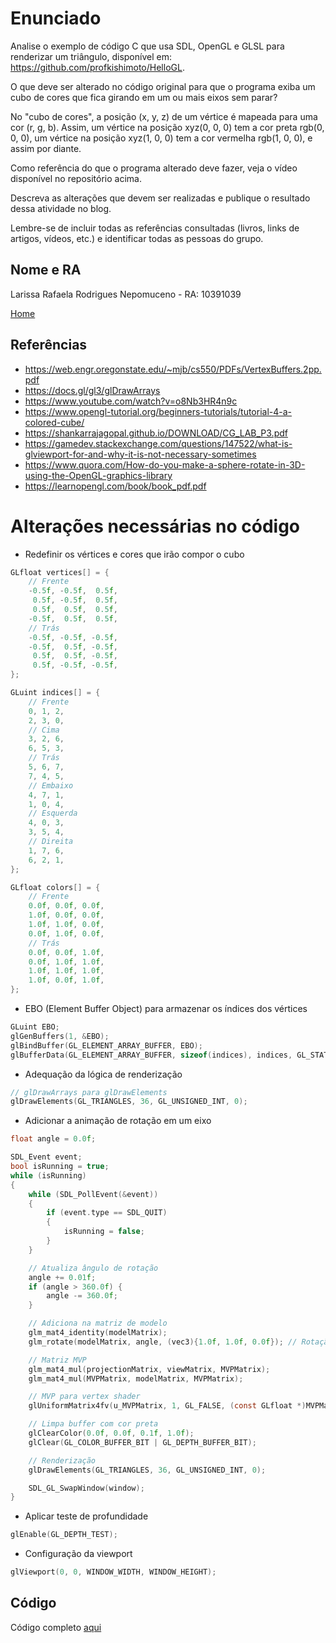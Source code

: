 # Enunciado

Analise o exemplo de código C que usa SDL, OpenGL e GLSL para renderizar um triângulo, disponível em: https://github.com/profkishimoto/HelloGL.

O que deve ser alterado no código original para que o programa exiba um cubo de cores que fica girando em um ou mais eixos sem parar?

No "cubo de cores", a posição (x, y, z) de um vértice é mapeada para uma cor (r, g, b). Assim, um vértice na posição xyz(0, 0, 0) tem a cor preta rgb(0, 0, 0), um vértice na posição xyz(1, 0, 0) tem a cor vermelha rgb(1, 0, 0), e assim por diante.

Como referência do que o programa alterado deve fazer, veja o vídeo disponível no repositório acima.

Descreva as alterações que devem ser realizadas e publique o resultado dessa atividade no blog.

Lembre-se de incluir todas as referências consultadas (livros, links de artigos, vídeos, etc.) e identificar todas as pessoas do grupo.

## Nome e RA
Larissa Rafaela Rodrigues Nepomuceno - RA: 10391039

[Home](README.md)

## Referências
- https://web.engr.oregonstate.edu/~mjb/cs550/PDFs/VertexBuffers.2pp.pdf
- https://docs.gl/gl3/glDrawArrays
- https://www.youtube.com/watch?v=o8Nb3HR4n9c
- https://www.opengl-tutorial.org/beginners-tutorials/tutorial-4-a-colored-cube/
- https://shankarrajagopal.github.io/DOWNLOAD/CG_LAB_P3.pdf
- https://gamedev.stackexchange.com/questions/147522/what-is-glviewport-for-and-why-it-is-not-necessary-sometimes
- https://www.quora.com/How-do-you-make-a-sphere-rotate-in-3D-using-the-OpenGL-graphics-library
- https://learnopengl.com/book/book_pdf.pdf


# Alterações necessárias no código
- Redefinir os vértices e cores que irão compor o cubo
  
``` C
GLfloat vertices[] = {
    // Frente
    -0.5f, -0.5f,  0.5f,
     0.5f, -0.5f,  0.5f,
     0.5f,  0.5f,  0.5f,
    -0.5f,  0.5f,  0.5f,
    // Trás
    -0.5f, -0.5f, -0.5f,
    -0.5f,  0.5f, -0.5f,
     0.5f,  0.5f, -0.5f,
     0.5f, -0.5f, -0.5f,
};

GLuint indices[] = {
    // Frente
    0, 1, 2,
    2, 3, 0,
    // Cima
    3, 2, 6,
    6, 5, 3,
    // Trás
    5, 6, 7,
    7, 4, 5,
    // Embaixo
    4, 7, 1,
    1, 0, 4,
    // Esquerda
    4, 0, 3,
    3, 5, 4,
    // Direita
    1, 7, 6,
    6, 2, 1,
};

GLfloat colors[] = {
    // Frente
    0.0f, 0.0f, 0.0f,
    1.0f, 0.0f, 0.0f,
    1.0f, 1.0f, 0.0f,
    0.0f, 1.0f, 0.0f,
    // Trás
    0.0f, 0.0f, 1.0f,
    0.0f, 1.0f, 1.0f,
    1.0f, 1.0f, 1.0f,
    1.0f, 0.0f, 1.0f,
};
```

- EBO (Element Buffer Object) para armazenar os índices dos vértices
  
``` C
GLuint EBO;
glGenBuffers(1, &EBO);
glBindBuffer(GL_ELEMENT_ARRAY_BUFFER, EBO);
glBufferData(GL_ELEMENT_ARRAY_BUFFER, sizeof(indices), indices, GL_STATIC_DRAW);
```

- Adequação da lógica de renderização
``` C
// glDrawArrays para glDrawElements
glDrawElements(GL_TRIANGLES, 36, GL_UNSIGNED_INT, 0);
```

- Adicionar a animação de rotação em um eixo
``` C
float angle = 0.0f;

SDL_Event event;
bool isRunning = true;
while (isRunning)
{
    while (SDL_PollEvent(&event))
    {
        if (event.type == SDL_QUIT)
        {
            isRunning = false;
        }
    }

    // Atualiza ângulo de rotação
    angle += 0.01f;
    if (angle > 360.0f) {
        angle -= 360.0f;
    }

    // Adiciona na matriz de modelo
    glm_mat4_identity(modelMatrix);
    glm_rotate(modelMatrix, angle, (vec3){1.0f, 1.0f, 0.0f}); // Rotação em torno dos eixos x e y

    // Matriz MVP
    glm_mat4_mul(projectionMatrix, viewMatrix, MVPMatrix);
    glm_mat4_mul(MVPMatrix, modelMatrix, MVPMatrix);

    // MVP para vertex shader
    glUniformMatrix4fv(u_MVPMatrix, 1, GL_FALSE, (const GLfloat *)MVPMatrix);

    // Limpa buffer com cor preta
    glClearColor(0.0f, 0.0f, 0.1f, 1.0f);
    glClear(GL_COLOR_BUFFER_BIT | GL_DEPTH_BUFFER_BIT);

    // Renderização
    glDrawElements(GL_TRIANGLES, 36, GL_UNSIGNED_INT, 0);

    SDL_GL_SwapWindow(window);
}
```

- Aplicar teste de profundidade
``` C
glEnable(GL_DEPTH_TEST);
```
- Configuração da viewport
``` C
glViewport(0, 0, WINDOW_WIDTH, WINDOW_HEIGHT);
```


## Código
Código completo [aqui](transformacoes.c)
